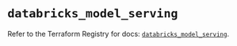 # `databricks_model_serving`

Refer to the Terraform Registry for docs: [`databricks_model_serving`](https://registry.terraform.io/providers/databricks/databricks/1.35.0/docs/resources/model_serving).
